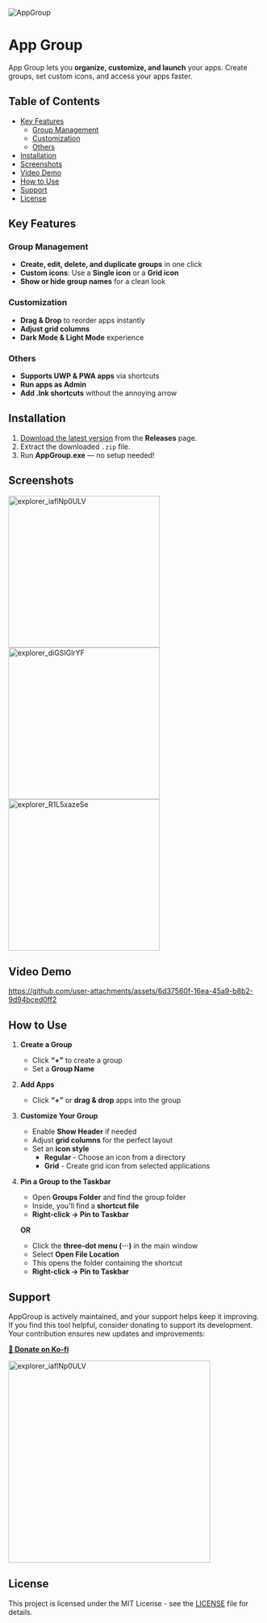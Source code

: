 
![AppGroup](https://github.com/user-attachments/assets/169e1383-fe84-4f6b-997e-75ee218abe0c)


# App Group  

App Group lets you **organize, customize, and launch** your apps. Create groups, set custom icons, and access your apps faster.  

## Table of Contents  


  - [Key Features](#key-features)
    - [Group Management](#group-management)
    - [Customization](#customization)
    - [Others](#others)
  - [Installation](#installation)
  - [Screenshots](#screenshots)
  - [Video Demo](#video-demo)
  - [How to Use](#how-to-use)
  - [Support](#support)
  - [License](#license)





## Key Features  

### Group Management  
- **Create, edit, delete, and duplicate groups** in one click  
- **Custom icons**: Use a **Single icon** or a **Grid icon**  
- **Show or hide group names** for a clean look  

### Customization 
- **Drag & Drop** to reorder apps instantly  
- **Adjust grid columns**  
- **Dark Mode & Light Mode** experience  

### Others 
- **Supports UWP & PWA apps** via shortcuts  
- **Run apps as Admin**  
- **Add .lnk shortcuts** without the annoying arrow  


## Installation  

1. [Download the latest version](https://github.com/iandiv/AppGroup/releases) from the **Releases** page.  
2. Extract the downloaded `.zip` file.  
3. Run **AppGroup.exe** — no setup needed!


## Screenshots


 <img src="https://github.com/user-attachments/assets/39d02528-0cda-43f3-abc4-7a2567140c58" alt="explorer_iaflNp0ULV"  width ="300"> <img src="https://github.com/user-attachments/assets/73703278-b4c8-4b93-a4cb-5c8cf49ae2a8" alt="explorer_diGSIGlrYF"  width ="300"><img src="https://github.com/user-attachments/assets/4ef0825d-506e-49be-9f1b-5f66faf4ad8f" alt="explorer_R1L5xazeSe" width ="300">

## Video Demo 



https://github.com/user-attachments/assets/6d37560f-16ea-45a9-b8b2-9d94bced0ff2



## How to Use  

1. **Create a Group**  
   - Click **“+”** to create a group  
   - Set a **Group Name**  

2. **Add Apps**  
   - Click **“+”** or **drag & drop** apps into the group  

3. **Customize Your Group**  
   - Enable **Show Header** if needed  
   - Adjust **grid columns** for the perfect layout  
   - Set an **icon style**  
       - **Regular** - Choose an icon from a directory  
       - **Grid** - Create grid icon from selected applications  

4. **Pin a Group to the Taskbar**  
   - Open **Groups Folder** and find the group folder  
   - Inside, you'll find a **shortcut file**  
   - **Right-click → Pin to Taskbar**  

   **OR**  

   - Click the **three-dot menu (···)** in the main window  
   - Select **Open File Location**  
   - This opens the folder containing the shortcut  
   - **Right-click → Pin to Taskbar**  




## Support  
AppGroup is actively maintained, and your support helps keep it improving. If you find this tool helpful, consider donating to support its development. Your contribution ensures new updates and improvements:  

**[🍵 Donate on Ko-fi ](https://ko-fi.com/iandiv/tip)**  



<a href="https://ko-fi.com/iandiv/tip" target="_blank">
  <img src="https://github.com/user-attachments/assets/2e1376d4-d3a5-4ac4-95fc-e5aa512a1704" width="400" alt="explorer_iaflNp0ULV">
</a>

  

## License  
This project is licensed under the MIT License - see the [LICENSE](LICENSE) file for details.  

